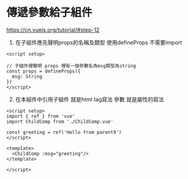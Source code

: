 # 傳遞參數給子組件
https://cn.vuejs.org/tutorial/#step-12

1. 在子組件應先聲明props的名稱及類型
    使用defineProps 不需要import

```vue
<script setup>

// 子組件裡聲明 props 裡有一個參數名為msg類型為string
const props = defineProps({
  msg: String
})
</script>
```

2. 在本組件中引用子組件
就是html tag寫法  參數 就是屬性的寫法

```vue
<script setup>
import { ref } from 'vue'
import ChildComp from './ChildComp.vue'

const greeting = ref('Hello from parent9')
</script>

<template>
  <ChildComp :msg="greeting"/>
</template>

</script>
```
